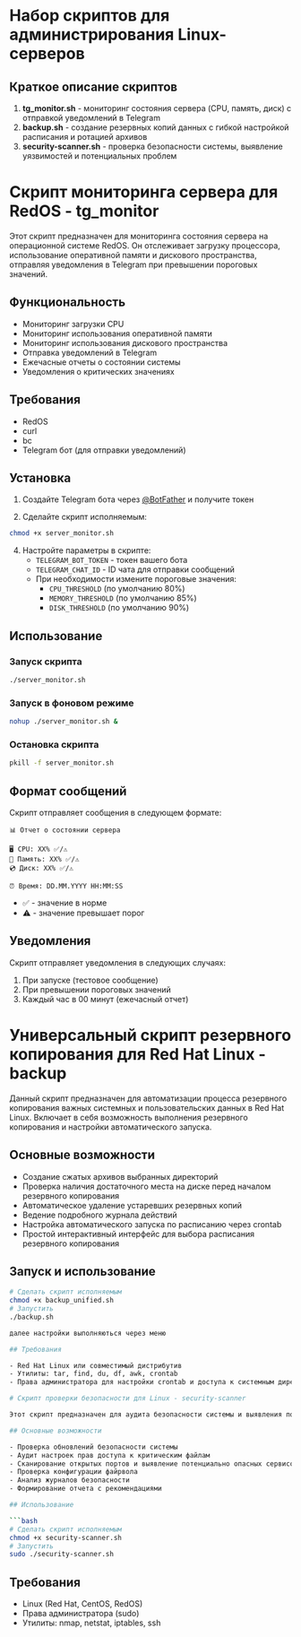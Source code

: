 # Набор скриптов для администрирования Linux-серверов

## Краткое описание скриптов

1. **tg_monitor.sh** - мониторинг состояния сервера (CPU, память, диск) с отправкой уведомлений в Telegram
2. **backup.sh** - создание резервных копий данных с гибкой настройкой расписания и ротацией архивов
3. **security-scanner.sh** - проверка безопасности системы, выявление уязвимостей и потенциальных проблем

# Скрипт мониторинга сервера для RedOS - tg_monitor

Этот скрипт предназначен для мониторинга состояния сервера на операционной системе RedOS. Он отслеживает загрузку процессора, использование оперативной памяти и дискового пространства, отправляя уведомления в Telegram при превышении пороговых значений.

## Функциональность

- Мониторинг загрузки CPU
- Мониторинг использования оперативной памяти
- Мониторинг использования дискового пространства
- Отправка уведомлений в Telegram
- Ежечасные отчеты о состоянии системы
- Уведомления о критических значениях

## Требования

- RedOS
- curl
- bc
- Telegram бот (для отправки уведомлений)

## Установка

1. Создайте Telegram бота через [@BotFather](https://t.me/botfather) и получите токен

2. Сделайте скрипт исполняемым:
```bash
chmod +x server_monitor.sh
```

4. Настройте параметры в скрипте:
   - `TELEGRAM_BOT_TOKEN` - токен вашего бота
   - `TELEGRAM_CHAT_ID` - ID чата для отправки сообщений
   - При необходимости измените пороговые значения:
     - `CPU_THRESHOLD` (по умолчанию 80%)
     - `MEMORY_THRESHOLD` (по умолчанию 85%)
     - `DISK_THRESHOLD` (по умолчанию 90%)

## Использование

### Запуск скрипта

```bash
./server_monitor.sh
```

### Запуск в фоновом режиме

```bash
nohup ./server_monitor.sh &
```

### Остановка скрипта

```bash
pkill -f server_monitor.sh
```

## Формат сообщений

Скрипт отправляет сообщения в следующем формате:

```
📊 Отчет о состоянии сервера

🖥 CPU: XX% ✅/⚠️
💾 Память: XX% ✅/⚠️
💿 Диск: XX% ✅/⚠️

⏰ Время: DD.MM.YYYY HH:MM:SS
```

- ✅ - значение в норме
- ⚠️ - значение превышает порог

## Уведомления

Скрипт отправляет уведомления в следующих случаях:
1. При запуске (тестовое сообщение)
2. При превышении пороговых значений
3. Каждый час в 00 минут (ежечасный отчет)

# Универсальный скрипт резервного копирования для Red Hat Linux - backup

Данный скрипт предназначен для автоматизации процесса резервного копирования важных системных и пользовательских данных в Red Hat Linux. Включает в себя возможность выполнения резервного копирования и настройки автоматического запуска.

## Основные возможности

- Создание сжатых архивов выбранных директорий
- Проверка наличия достаточного места на диске перед началом резервного копирования
- Автоматическое удаление устаревших резервных копий
- Ведение подробного журнала действий
- Настройка автоматического запуска по расписанию через crontab
- Простой интерактивный интерфейс для выбора расписания резервного копирования

## Запуск и использование
```bash
# Сделать скрипт исполняемым
chmod +x backup_unified.sh
# Запустить
./backup.sh

далее настройки выполняються через меню

## Требования

- Red Hat Linux или совместимый дистрибутив
- Утилиты: tar, find, du, df, awk, crontab
- Права администратора для настройки crontab и доступа к системным директориям 

# Скрипт проверки безопасности для Linux - security-scanner

Этот скрипт предназначен для аудита безопасности системы и выявления потенциальных уязвимостей, слабых мест и проблем в конфигурации.

## Основные возможности

- Проверка обновлений безопасности системы
- Аудит настроек прав доступа к критическим файлам
- Сканирование открытых портов и выявление потенциально опасных сервисов
- Проверка конфигурации файрвола
- Анализ журналов безопасности
- Формирование отчета с рекомендациями

## Использование

```bash
# Сделать скрипт исполняемым
chmod +x security-scanner.sh
# Запустить
sudo ./security-scanner.sh
```

## Требования

- Linux (Red Hat, CentOS, RedOS)
- Права администратора (sudo)
- Утилиты: nmap, netstat, iptables, ssh
